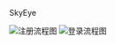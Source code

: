 SkyEye

![注册流程图](./docs/images/risk_control_register.png)
![登录流程图](./docs/images/risk_control_login.png)